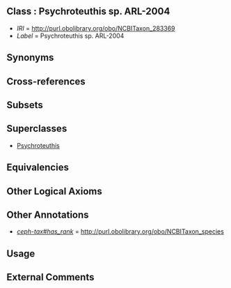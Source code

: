 
## Class : Psychroteuthis sp. ARL-2004

 * *IRI* = http://purl.obolibrary.org/obo/NCBITaxon_283369
 * *Label* = Psychroteuthis sp. ARL-2004

## Synonyms


## Cross-references


## Subsets


## Superclasses

 * [Psychroteuthis](../../NCBITaxon/42/NCBITaxon_93042.md)

## Equivalencies


## Other Logical Axioms


## Other Annotations

 * *[ceph-tax#has_rank](../../ceph-tax#has/nk/ceph-tax#has_rank.md)* = http://purl.obolibrary.org/obo/NCBITaxon_species

## Usage


## External Comments

